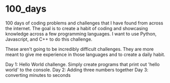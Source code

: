 # 100_days
100 days of coding problems and challenges that I have found from across the internet. The goal is to create a habit of coding and showcasing knowledge across a few programming languages. I want to use Python, Javascript, and C++ to do this challenge.

These aren't going to be incredibly difficult challenges. They are more meant to give me experience in those languages and to create a daily habit.

Day 1: Hello World challenge. Simply create programs that print out 'hello world' to the console.
Day 2: Adding three numbers together
Day 3: converting minutes to seconds